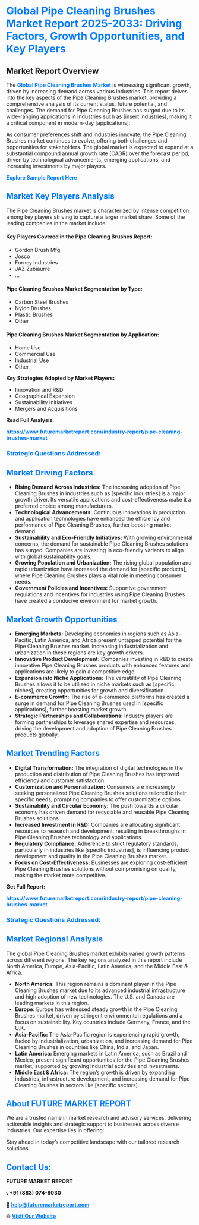 <h1 style="color: #007BFF;">Global Pipe Cleaning Brushes Market Report 2025-2033: Driving Factors, Growth Opportunities, and Key Players</h1>

<section id="overview">
<h2>Market Report Overview</h2>
<p>The <a href="https://www.futuremarketreport.com/industry-report/pipe-cleaning-brushes-market" style="color: #007BFF; text-decoration: none;"><strong>Global Pipe Cleaning Brushes Market</strong></a> is witnessing significant growth, driven by increasing demand across various industries. This report delves into the key aspects of the Pipe Cleaning Brushes market, providing a comprehensive analysis of its current status, future potential, and challenges. The demand for Pipe Cleaning Brushes has surged due to its wide-ranging applications in industries such as [insert industries], making it a critical component in modern-day [applications].</p>
<p>As consumer preferences shift and industries innovate, the Pipe Cleaning Brushes market continues to evolve, offering both challenges and opportunities for stakeholders. The global market is expected to expand at a substantial compound annual growth rate (CAGR) over the forecast period, driven by technological advancements, emerging applications, and increasing investments by major players.</p>
</section>

<section id="overview">
<p><a href="https://www.futuremarketreport.com/request-sample/reportId=104785" style="color: #007BFF; text-decoration: none;"><strong>Explore Sample Report Here</strong></a></p>
</section>

<section id="key-players">
<h2 style="color: #007BFF;">Market Key Players Analysis</h2>
<p>The Pipe Cleaning Brushes market is characterized by intense competition among key players striving to capture a larger market share. Some of the leading companies in the market include:</p>
<h4>Key Players Covered in the Pipe Cleaning Brushes Report:</h4>
<ul><li>Gordon Brush Mfg</li><li>Josco</li><li>Forney Industries</li><li>JAZ Zubiaurre</li><li>...</li></ul>
<h4>Pipe Cleaning Brushes Market Segmentation by Type:</h4>
<ul><li>Carbon Steel Brushes</li><li>Nylon Brushes</li><li>Plastic Brushes</li><li>Other</li></ul>

<h4>Pipe Cleaning Brushes Market Segmentation by Application:</h4>
<ul><li>Home Use</li><li>Commercial Use</li><li>Industrial Use</li><li>Other</li></ul>
<p><strong>Key Strategies Adopted by Market Players:</strong></p>
<ul>
<li>Innovation and R&D</li>
<li>Geographical Expansion</li>
<li>Sustainability Initiatives</li>
<li>Mergers and Acquisitions</li>
</ul>
</section>

<section>
<p><strong>Read Full Analysis: </strong></p><a href="https://www.futuremarketreport.com/industry-report/pipe-cleaning-brushes-market" style="color: #007BFF; text-decoration: none;"><strong>https://www.futuremarketreport.com/industry-report/pipe-cleaning-brushes-market</strong></a>
<h3 style="color: #007BFF;">Strategic Questions Addressed:</h3>
</section>

<section id="driving-factors">
<h2 style="color: #007BFF;">Market Driving Factors</h2>
<ul>
<li><strong>Rising Demand Across Industries:</strong> The increasing adoption of Pipe Cleaning Brushes in industries such as [specific industries] is a major growth driver. Its versatile applications and cost-effectiveness make it a preferred choice among manufacturers.</li>
<li><strong>Technological Advancements:</strong> Continuous innovations in production and application technologies have enhanced the efficiency and performance of Pipe Cleaning Brushes, further boosting market demand.</li>
<li><strong>Sustainability and Eco-Friendly Initiatives:</strong> With growing environmental concerns, the demand for sustainable Pipe Cleaning Brushes solutions has surged. Companies are investing in eco-friendly variants to align with global sustainability goals.</li>
<li><strong>Growing Population and Urbanization:</strong> The rising global population and rapid urbanization have increased the demand for [specific products], where Pipe Cleaning Brushes plays a vital role in meeting consumer needs.</li>
<li><strong>Government Policies and Incentives:</strong> Supportive government regulations and incentives for industries using Pipe Cleaning Brushes have created a conducive environment for market growth.</li>
</ul>
</section>

<section id="growth-opportunities">
<h2 style="color: #007BFF;">Market Growth Opportunities</h2>
<ul>
<li><strong>Emerging Markets:</strong> Developing economies in regions such as Asia-Pacific, Latin America, and Africa present untapped potential for the Pipe Cleaning Brushes market. Increasing industrialization and urbanization in these regions are key growth drivers.</li>
<li><strong>Innovative Product Development:</strong> Companies investing in R&D to create innovative Pipe Cleaning Brushes products with enhanced features and applications are likely to gain a competitive edge.</li>
<li><strong>Expansion into Niche Applications:</strong> The versatility of Pipe Cleaning Brushes allows it to be utilized in niche markets such as [specific niches], creating opportunities for growth and diversification.</li>
<li><strong>E-commerce Growth:</strong> The rise of e-commerce platforms has created a surge in demand for Pipe Cleaning Brushes used in [specific applications], further boosting market growth.</li>
<li><strong>Strategic Partnerships and Collaborations:</strong> Industry players are forming partnerships to leverage shared expertise and resources, driving the development and adoption of Pipe Cleaning Brushes products globally.</li>
</ul>
</section>

<section id="trending-factors">
<h2 style="color: #007BFF;">Market Trending Factors</h2>
<ul>
<li><strong>Digital Transformation:</strong> The integration of digital technologies in the production and distribution of Pipe Cleaning Brushes has improved efficiency and customer satisfaction.</li>
<li><strong>Customization and Personalization:</strong> Consumers are increasingly seeking personalized Pipe Cleaning Brushes solutions tailored to their specific needs, prompting companies to offer customizable options.</li>
<li><strong>Sustainability and Circular Economy:</strong> The push towards a circular economy has driven demand for recyclable and reusable Pipe Cleaning Brushes solutions.</li>
<li><strong>Increased Investment in R&D:</strong> Companies are allocating significant resources to research and development, resulting in breakthroughs in Pipe Cleaning Brushes technology and applications.</li>
<li><strong>Regulatory Compliance:</strong> Adherence to strict regulatory standards, particularly in industries like [specific industries], is influencing product development and quality in the Pipe Cleaning Brushes market.</li>
<li><strong>Focus on Cost-Effectiveness:</strong> Businesses are exploring cost-efficient Pipe Cleaning Brushes solutions without compromising on quality, making the market more competitive.</li>
</ul>
</section>

<section>
<p><strong>Get Full Report: </strong></p><a href="https://www.futuremarketreport.com/industry-report/pipe-cleaning-brushes-market" style="color: #007BFF; text-decoration: none;"><strong>https://www.futuremarketreport.com/industry-report/pipe-cleaning-brushes-market</strong></a>
<h3 style="color: #007BFF;">Strategic Questions Addressed:</h3>
</section>


<section id="regional-analysis">
<h2 style="color: #007BFF;">Market Regional Analysis</h2>
<p>The global Pipe Cleaning Brushes market exhibits varied growth patterns across different regions. The key regions analyzed in this report include North America, Europe, Asia-Pacific, Latin America, and the Middle East & Africa:</p>
<ul>
<li><strong>North America:</strong> This region remains a dominant player in the Pipe Cleaning Brushes market due to its advanced industrial infrastructure and high adoption of new technologies. The U.S. and Canada are leading markets in this region.</li>
<li><strong>Europe:</strong> Europe has witnessed steady growth in the Pipe Cleaning Brushes market, driven by stringent environmental regulations and a focus on sustainability. Key countries include Germany, France, and the U.K.</li>
<li><strong>Asia-Pacific:</strong> The Asia-Pacific region is experiencing rapid growth, fueled by industrialization, urbanization, and increasing demand for Pipe Cleaning Brushes in countries like China, India, and Japan.</li>
<li><strong>Latin America:</strong> Emerging markets in Latin America, such as Brazil and Mexico, present significant opportunities for the Pipe Cleaning Brushes market, supported by growing industrial activities and investments.</li>
<li><strong>Middle East & Africa:</strong> The region’s growth is driven by expanding industries, infrastructure development, and increasing demand for Pipe Cleaning Brushes in sectors like [specific sectors].</li>
</ul>
</section>

<footer>
<h2 style="color: #007BFF;">About FUTURE MARKET REPORT</h2>
<p>We are a trusted name in market research and advisory services, delivering actionable insights and strategic support to businesses across diverse industries. Our expertise lies in offering:</p>

<p>Stay ahead in today’s competitive landscape with our tailored research solutions.</p>

<h2 style="color: #007BFF;">Contact Us:</h2>
<p><strong>FUTURE MARKET REPORT</strong></p>
<p>📞 <strong>+91 (883) 074-8030</strong></p>
<p>📧 <strong><a href="mailto:help@futuremarketreport.com" style="color: #007BFF;">help@futuremarketreport.com</a></strong></p>
<p>🌐 <strong><a href="https://www.futuremarketreport.com/" style="color: #007BFF;">Visit Our Website</a></strong></p>
</footer>